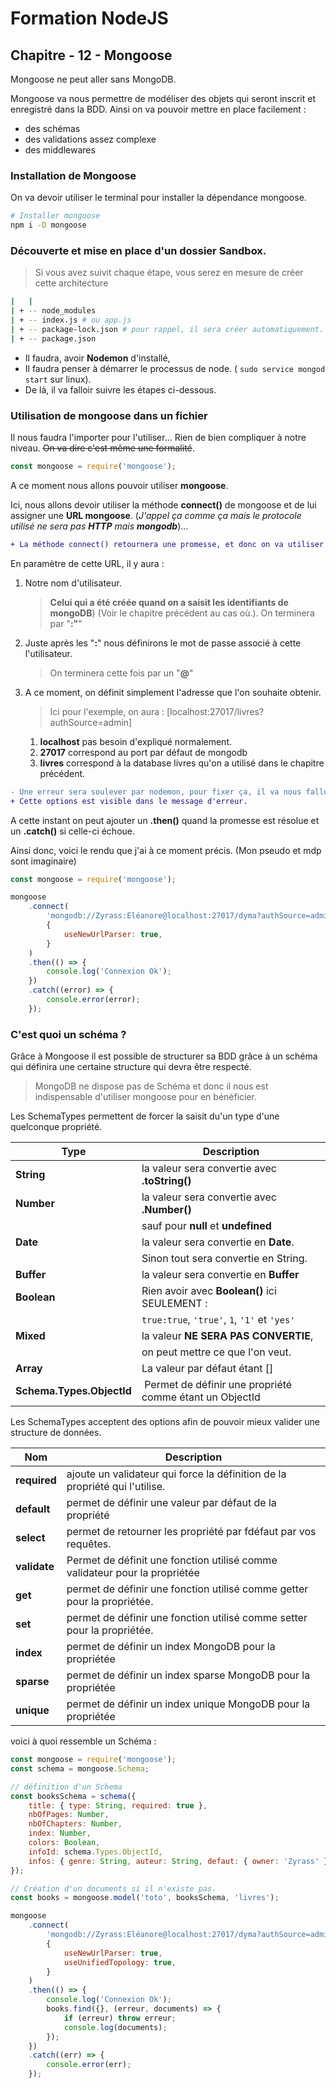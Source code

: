 # Formation NodeJS

## Chapitre - 12 - Mongoose

Mongoose ne peut aller sans MongoDB.

Mongoose va nous permettre de modéliser des objets qui seront inscrit et enregistré dans la BDD.
Ainsi on va pouvoir mettre en place facilement :

-   des schémas
-   des validations assez complexe
-   des middlewares

### Installation de Mongoose

On va devoir utiliser le terminal pour installer la dépendance mongoose.

```sh
# Installer mongoose
npm i -D mongoose

```

### Découverte et mise en place d'un dossier Sandbox.

> Si vous avez suivit chaque étape, vous serez en mesure de créer cette architecture

```sh
|	|
| + -- node_modules
| + -- index.js # ou app.js
| + -- package-lock.json # pour rappel, il sera créer automatiquement.
| + -- package.json

```

-   Il faudra, avoir **Nodemon** d'installé,
-   Il faudra penser à démarrer le processus de node. ( `sudo service mongod start` sur linux).
-   De là, il va falloir suivre les étapes ci-dessous.

### Utilisation de mongoose dans un fichier

Il nous faudra l'importer pour l'utiliser... Rien de bien compliquer à notre niveau.
~~On va dire c'est même une formalité~~.

```js
const mongoose = require('mongoose');
```

A ce moment nous allons pouvoir utiliser **mongoose**.

Ici, nous allons devoir utiliser la méthode **connect()** de mongoose et de lui assigner une **URL mongoose**. (_J'appel ça comme ça mais le protocole utilisé ne sera pas **HTTP** mais **mongodb**_)...

```diff
+ La méthode connect() retournera une promesse, et donc on va utiliser then/catch
```

En paramètre de cette URL, il y aura :

1.  Notre nom d'utilisateur.
    > **Celui qui a été créée quand on a saisit les identifiants de mongoDB**) (Voir le chapitre précédent au cas où.). On terminera par "**:"**"
2.  Juste après les "**:**" nous définirons le mot de passe associé à cette l'utilisateur.
    > On terminera cette fois par un "**@**"
3.  A ce moment, on définit simplement l'adresse que l'on souhaite obtenir.
    > Ici pour l'exemple, on aura : [localhost:27017/livres?authSource=admin]
    1. **localhost** pas besoin d'expliqué normalement.
    2. **27017** correspond au port par défaut de mongodb
    3. **livres** correspond à la database livres qu'on a utilisé dans le chapitre précédent.

```diff
- Une erreur sera soulever par nodemon, pour fixer ça, il va nous falloir ajouter une option.
+ Cette options est visible dans le message d'erreur.
```

A cette instant on peut ajouter un **.then()** quand la promesse est résolue et
un **.catch()** si celle-ci échoue.

Ainsi donc, voici le rendu que j'ai à ce moment précis. (Mon pseudo et mdp sont imaginaire)

```js
const mongoose = require('mongoose');

mongoose
	.connect(
		'mongodb://Zyrass:Eléanore@localhost:27017/dyma?authSource=admin',
		{
			useNewUrlParser: true,
		}
	)
	.then(() => {
		console.log('Connexion Ok');
	})
	.catch((error) => {
		console.error(error);
	});
```

### C'est quoi un schéma ?

Grâce à Mongoose il est possible de structurer sa BDD grâce à un schéma qui définira une certaine structure qui devra être respecté.

> MongoDB ne dispose pas de Schéma et donc il nous est indispensable d'utiliser mongoose pour en bénéficier.

Les SchemaTypes permettent de forcer la saisit du'un type d'une quelconque propriété.

| Type                      | Description                                              |
| ------------------------- | -------------------------------------------------------- |
| **String**                | la valeur sera convertie avec **.toString()**            |
| **Number**                | la valeur sera convertie avec **.Number()**              |
|                           | sauf pour **null** et **undefined**                      |
| **Date**                  | la valeur sera convertie en **Date**.                    |
|                           | Sinon tout sera convertie en String.                     |
| **Buffer**                | la valeur sera convertie en **Buffer**                   |
| **Boolean**               | Rien avoir avec **Boolean()** ici SEULEMENT :            |
|                           | `true:true`, `'true'`, `1`, `'1'` et `'yes'`             |
| **Mixed**                 | la valeur **NE SERA PAS CONVERTIE**,                     |
|                           | on peut mettre ce que l'on veut.                         |
| **Array**                 | La valeur par défaut étant []                            |
| **Schema.Types.ObjectId** |  Permet de définir une propriété comme étant un ObjectId |

Les SchemaTypes acceptent des options afin de pouvoir mieux valider une structure de données.

| Nom          | Description                                                                 |
| ------------ | --------------------------------------------------------------------------- |
| **required** | ajoute un validateur qui force la définition de la propriété qui l'utilise. |
| **default**  | permet de définir une valeur par défaut de la propriété                     |
| **select**   | permet de retourner les propriété par fdéfaut par vos requêtes.             |
| **validate** | Permet de définit une fonction utilisé comme validateur pour la propriétée  |
| **get**      | permet de définir une fonction utilisé comme getter pour la propriétée.     |
| **set**      | permet de définir une fonction utilisé comme setter pour la propriétée.     |
| **index**    | permet de définir un index MongoDB pour la propriétée                       |
| **sparse**   | permet de définir un index sparse MongoDB pour la propriétée                |
| **unique**   | permet de définir un index unique MongoDB pour la propriétée                |

voici à quoi ressemble un Schéma :

```js
const mongoose = require('mongoose');
const schema = mongoose.Schema;

// définition d'un Schema
const booksSchema = schema({
	title: { type: String, required: true },
	nbOfPages: Number,
	nbOfChapters: Number,
	index: Number,
	colors: Boolean,
	infoId: schema.Types.ObjectId,
	infos: { genre: String, auteur: String, defaut: { owner: 'Zyrass' } },
});

// Création d'un documents si il n'existe pas.
const books = mongoose.model('toto', booksSchema, 'livres');

mongoose
	.connect(
		'mongodb://Zyrass:Eléanore@localhost:27017/dyma?authSource=admin',
		{
			useNewUrlParser: true,
			useUnifiedTopology: true,
		}
	)
	.then(() => {
		console.log('Connexion Ok');
		books.find({}, (erreur, documents) => {
			if (erreur) throw erreur;
			console.log(documents);
		});
	})
	.catch((err) => {
		console.error(err);
	});
```
